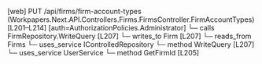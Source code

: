 [web] PUT /api/firms/firm-account-types  (Workpapers.Next.API.Controllers.Firms.FirmsController.FirmAccountTypes)  [L201–L214] [auth=AuthorizationPolicies.Administrator]
  └─ calls FirmRepository.WriteQuery [L207]
  └─ writes_to Firm [L207]
    └─ reads_from Firms
  └─ uses_service IControlledRepository<Firm>
    └─ method WriteQuery [L207]
  └─ uses_service UserService
    └─ method GetFirmId [L205]

